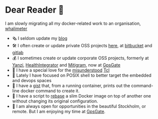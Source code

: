 # Dear Reader 📖

I am slowly migrating all my docker-related work to an organisation, [whalimeter](https://github.com/whalimeter)

<img align="right" src="https://github-readme-stats.vercel.app/api?username=efrecon&theme=transparent&show_icons=true&hide_title=true&count_private=true&include_all_commits=true" alt=""/>

- 🗞 I seldom update my [blog](https://efrecon.github.io/)
- 🛠 I often create or update private OSS projects [here](https://github.com/efrecon?tab=repositories), at [bitbucket](https://bitbucket.org/efrecon/) and [gitlab](https://gitlab.com/efrecon)
- 💰 I sometimes create or update corporate OSS  projects, formerly at [Yanzi](https://github.com/YanziNetworks), [HealthIntegrator](https://github.com/healthintegrator) and [Mitigram](https://github.com/Mitigram), now at [GpsGate](https://github.com/GpsGate)
- 💖 I have a special love for the [misunderstood](http://antirez.com/articoli/tclmisunderstood.html) [Tcl](http://www.tcl-lang.org/)
- 🐚 Lately I have focused on POSIX shell to better target the embedded and devops spaces
- 🐳 I have a [gist](https://gist.github.com/8ce9c75d518b6eb863f667442d7bc679) that, from a running container, prints out the command-line docker command to create it.
- 🐋 I have a script to [rebase](https://github.com/efrecon/docker-rebase) a slim Docker image on top of another one without changing its original configuration.
- 🏢 I am always open for opportunities in the beautiful Stockholm, or remote. But I am enjoying my time at [GpsGate](https://github.com/GpsGate).
